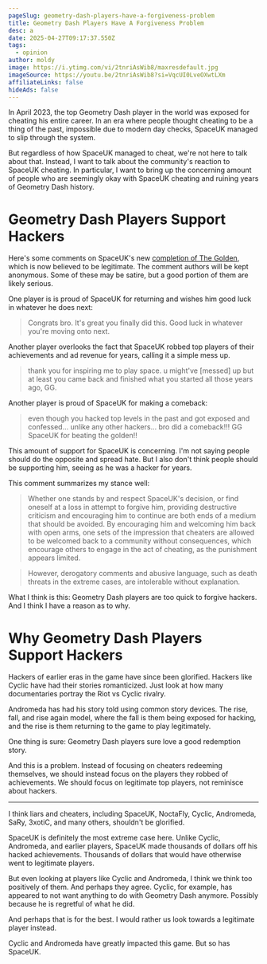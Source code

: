 ```yaml
---
pageSlug: geometry-dash-players-have-a-forgiveness-problem
title: Geometry Dash Players Have A Forgiveness Problem
desc: a
date: 2025-04-27T09:17:37.550Z
tags:
  - opinion
author: moldy
image: https://i.ytimg.com/vi/2tnriAsWib8/maxresdefault.jpg
imageSource: https://youtu.be/2tnriAsWib8?si=VqcUI0LveOXwtLXm
affiliateLinks: false
hideAds: false
---
```

In April 2023, the top Geometry Dash player in the world was exposed for cheating his entire career. In an era where people thought cheating to be a thing of the past, impossible due to modern day checks, SpaceUK managed to slip through the system.

But regardless of how SpaceUK managed to cheat, we're not here to talk about that. Instead, I want to talk about the community's reaction to SpaceUK cheating. In particular, I want to bring up the concerning amount of people who are seemingly okay with SpaceUK cheating and ruining years of Geometry Dash history.

# Geometry Dash Players Support Hackers

Here's some comments on SpaceUK's new [completion of The Golden](https://youtu.be/nLDsfM3jU2Q?si=fL5a7lEz7AHUo9Yl), which is now believed to be legitimate. The comment authors will be kept anonymous. Some of these may be satire, but a good portion of them are likely serious.

One player is is proud of SpaceUK for returning and wishes him good luck in whatever he does next:

> Congrats bro. It's great you finally did this. Good luck in whatever you're moving onto next.

Another player overlooks the fact that SpaceUK robbed top players of their achievements and ad revenue for years, calling it a simple mess up.

> thank you for inspiring me to play space. u might've [messed] up but at least you came back and finished what you started all those years ago, GG.

Another player is proud of SpaceUK for making a comeback:

> even though you hacked top levels in the past and got exposed and confessed... unlike any other hackers... bro did a comeback!!! GG SpaceUK for beating the golden!!

This amount of support for SpaceUK is concerning. I'm not saying people should do the opposite and spread hate. But I also don't think people should be supporting him, seeing as he was a hacker for years.

This comment summarizes my stance well:

> Whether one stands by and respect SpaceUK's decision, or find oneself at a loss in attempt to forgive him, providing destructive criticism and encouraging him to continue are both ends of a medium that should be avoided. By encouraging him and welcoming him back with open arms, one sets of the impression that cheaters are allowed to be welcomed back to a community without consequences, which encourage others to engage in the act of cheating, as the punishment appears limited.

>
> However, derogatory comments and abusive language, such as death threats in the extreme cases, are intolerable without explanation.

What I think is this: Geometry Dash players are too quick to forgive hackers. And I think I have a reason as to why.

# Why Geometry Dash Players Support Hackers

Hackers of earlier eras in the game have since been glorified. Hackers like Cyclic have had their stories romanticized. Just look at how many documentaries portray the Riot vs Cyclic rivalry.

Andromeda has had his story told using common story devices. The rise, fall, and rise again model, where the fall is them being exposed for hacking, and the rise is them returning to the game to play legitimately.

One thing is sure: Geometry Dash players sure love a good redemption story.

And this is a problem. Instead of focusing on cheaters redeeming themselves, we should instead focus on the players they robbed of achievements. We should focus on legitimate top players, not reminisce about hackers.

---

I think liars and cheaters, including SpaceUK, NoctaFly, Cyclic, Andromeda, SaRy, 3xotiC, and many others, shouldn't be glorified.

SpaceUK is definitely the most extreme case here. Unlike Cyclic, Andromeda, and earlier players, SpaceUK made thousands of dollars off his hacked achievements. Thousands of dollars that would have otherwise went to legitimate players.

But even looking at players like Cyclic and Andromeda, I think we think too positively of them. And perhaps they agree. Cyclic, for example, has appeared to not want anything to do with Geometry Dash anymore. Possibly because he is regretful of what he did.

And perhaps that is for the best. I would rather us look towards a legitimate player instead.

Cyclic and Andromeda have greatly impacted this game. But so has SpaceUK.